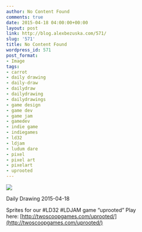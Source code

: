 ```yaml
---
author: No Content Found
comments: true
date: 2015-04-18 04:00:00+00:00
layout: post
link: http://blog.alexbezuska.com/571/
slug: '571'
title: No Content Found
wordpress_id: 571
post_format:
- Image
tags:
- carrot
- daily drawing
- daily-draw
- dailydraw
- dailydrawing
- dailydrawings
- game design
- game dev
- game jam
- gamedev
- indie game
- indiegames
- ld32
- ldjam
- ludum dare
- pixel
- pixel art
- pixelart
- uprooted
---
```


![](/images/2015/04/tumblr_nob1edxyaT1u11b0ro1_1280.jpg)

Daily Drawing 2015-04-18

Sprites for our #LD32 #LDJAM game “uprooted” Play here: [http://twoscoopgames.com/uprooted/](http://twoscoopgames.com/uprooted/)
